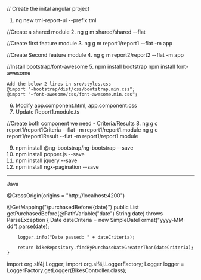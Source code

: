 // Create the inital angular project
1.	ng new tml-report-ui --prefix tml

//Create a shared module
2.	ng g m shared/shared --flat

//Create first feature module
3.	ng g m report1/report1 --flat -m app

//Create Second feature module
4.	ng g m report2/report2 --flat -m app


//Install bootstrap/font-awesome 
5.	npm install bootstrap
	npm install font-awesome
	
	Add the below 2 lines in src/styles.css
	@import "~bootstrap/dist/css/bootstrap.min.css";
	@import "~font-awesome/css/font-awesome.min.css";
	
6.	Modify app.component.html, app.component.css
7.	Update Report1.module.ts

//Create both component we need - Criteria/Results
8.	ng g c report1/report1Criteria --flat -m report1/report1.module
	ng g c report1/report1Result --flat -m report1/report1.module
	

	
9.	npm install @ng-bootstrap/ng-bootstrap --save
10.	npm install popper.js --save
11.	npm install jquery --save
12.	npm install ngx-pagination --save

--------------------------------

Java

@CrossOrigin(origins = "http://localhost:4200")

@GetMapping("/purchasedBefore/{date}")
	public List<Bike> getPurchasedBefore(@PathVariable("date") String date) throws ParseException {
		Date dateCriteria = new SimpleDateFormat("yyyy-MM-dd").parse(date);
		
		logger.info("Date passed: " + dateCriteria);
		
		return bikeRepository.findByPurchaseDateGreaterThan(dateCriteria);
	}
  
import org.slf4j.Logger;
import org.slf4j.LoggerFactory; 
Logger logger = LoggerFactory.getLogger(BikesController.class);
